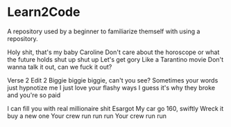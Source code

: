 # Learn2Code
A repository used by a beginner to familiarize themself with using a repository. 

Holy shit, that's my baby
Caroline
Don't care about the horoscope or what the future holds
shut up
shut up
Let's get gory
Like a Tarantino movie
Don't wanna talk it out, can we fuck it out?

Verse 2 Edit 2
Biggie biggie biggie, can't you see?
Sometimes your words just hypnotize me
I just love your flashy ways
I guess it's why they broke and you're so paid

I can fill you with real millionaire shit
Esargot
My car go
160, swiftly
Wreck it buy a new one
Your crew run run run
Your crew run run
